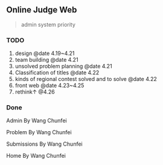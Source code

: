 ## Online Judge Web
> admin system priority

### TODO
1.  design @date 4.19~4.21
2. team building @date 4.21
3. unsolved problem planning @date 4.21
4. Classification of titles @date 4.22
5. kinds of regional contest solved and to solve @date 4.22
6. front web @date 4.23~4.25
7. rethink↑ @4.26


### Done
  Admin By Wang Chunfei
  
  Problem By Wang Chunfei
  
  Submissions By Wang Chunfei
  
  Home By Wang Chunfei
  


